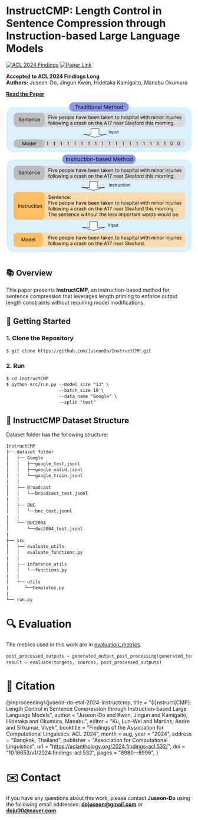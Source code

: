 # InstructCMP: Length Control in Sentence Compression through Instruction-based Large Language Models

[![ACL 2024 Findings](https://img.shields.io/badge/ACL-2024_Findings-blue)](https://aclanthology.org/2024.findings-acl.532/) [![Paper Link](https://img.shields.io/badge/Paper-View-green)](https://aclanthology.org/2024.findings-acl.532/)


**Accepted to ACL 2024 Findings Long**  
**Authors:** Juseon-Do, Jingun Kwon, Hidetaka Kamigaito, Manabu Okumura

[**Read the Paper**](https://aclanthology.org/2024.findings-acl.532/)

![InstructCMP](image/figure1.png)

## 📚 Overview
This paper presents **InstructCMP**, an instruction-based method for sentence compression that leverages length priming to enforce output length constraints without requiring model modifications.

## 🚀 Getting Started
### 1. Clone the Repository
```
$ git clone https://github.com/JuseonDo/InstructCMP.git
```

### 2. Run
```
$ cd InstructCMP
$ python src/run.py --model_size "13" \
                    --batch_size 10 \
                    --data_name "Google" \
                    --split "test"
```

## 📂 InstructCMP Dataset Structure

Dataset folder has the following structure:
```
InstructCMP
├── dataset folder
│   ├── Google
│   │   ├──google_test.jsonl
│   │   ├──google_valid.jsonl
│   │   └──google_train.jsonl
|   |
│   ├── Broadcast
│   │   └──broadcast_test.jsonl
|   |
│   ├── BNC
│   │   └──bnc_test.jsonl
|   |
│   └── DUC2004
│       └──duc2004_test.jsonl
|
├── src
│   ├── evaluate_utils
│   │   evaluate_functions.py
|   |
│   ├── inference_utils
│   │   └──functions.py
|   |
│   └── utils
|      └──templates.py
|
└── run.py
```



# 🔍 Evaluation
The metrics used in this work are in [evaluation_metrics](https://github.com/JuseonDo/InstructCMP/evaluation).

```python
post_processed_outputs = generated_output_post_processing(generated_text)
result = evaluate(targets, sources, post_processed_outputs)
```

# 📄 Citation
@inproceedings{juseon-do-etal-2024-instructcmp,
    title = "{I}nstruct{CMP}: Length Control in Sentence Compression through Instruction-based Large Language Models",
    author = "Juseon-Do  and
      Kwon, Jingun  and
      Kamigaito, Hidetaka  and
      Okumura, Manabu",
    editor = "Ku, Lun-Wei  and
      Martins, Andre  and
      Srikumar, Vivek",
    booktitle = "Findings of the Association for Computational Linguistics: ACL 2024",
    month = aug,
    year = "2024",
    address = "Bangkok, Thailand",
    publisher = "Association for Computational Linguistics",
    url = "https://aclanthology.org/2024.findings-acl.532/",
    doi = "10.18653/v1/2024.findings-acl.532",
    pages = "8980--8996",
}

# ✉️ Contact
If you have any questions about this work, please contact **Juseon-Do** using the following email addresses: **dojuseon@gmail.com** or **doju00@naver.com**. 

